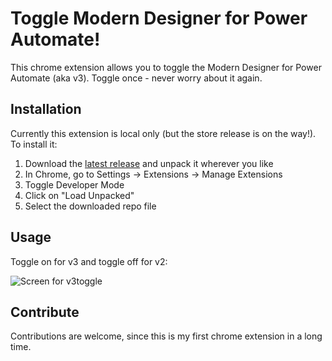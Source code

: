 # Toggle Modern Designer for Power Automate!
This chrome extension allows you to toggle the Modern Designer for Power Automate (aka v3).
Toggle once - never worry about it again.

## Installation
Currently this extension is local only (but the store release is on the way!). To install it:
1. Download the [latest release](https://github.com/aanseev/v3toggle/releases/tag/v1) and unpack it wherever you like
2. In Chrome, go to Settings -> Extensions -> Manage Extensions
3. Toggle Developer Mode
4. Click on "Load Unpacked"
5. Select the downloaded repo file

## Usage
Toggle on for v3 and toggle off for v2:

![Screen for v3toggle](https://github.com/user-attachments/assets/357fcbf0-6112-4a3b-9daa-79bb121a8c00)


## Contribute
Contributions are welcome, since this is my first chrome extension in a long time.

